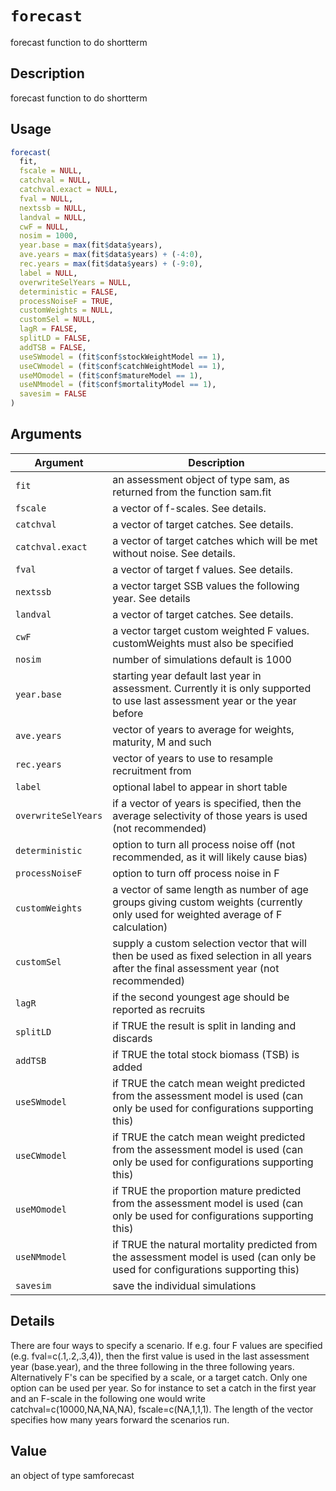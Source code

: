 # `forecast`

forecast function to do shortterm


## Description

forecast function to do shortterm


## Usage

```r
forecast(
  fit,
  fscale = NULL,
  catchval = NULL,
  catchval.exact = NULL,
  fval = NULL,
  nextssb = NULL,
  landval = NULL,
  cwF = NULL,
  nosim = 1000,
  year.base = max(fit$data$years),
  ave.years = max(fit$data$years) + (-4:0),
  rec.years = max(fit$data$years) + (-9:0),
  label = NULL,
  overwriteSelYears = NULL,
  deterministic = FALSE,
  processNoiseF = TRUE,
  customWeights = NULL,
  customSel = NULL,
  lagR = FALSE,
  splitLD = FALSE,
  addTSB = FALSE,
  useSWmodel = (fit$conf$stockWeightModel == 1),
  useCWmodel = (fit$conf$catchWeightModel == 1),
  useMOmodel = (fit$conf$matureModel == 1),
  useNMmodel = (fit$conf$mortalityModel == 1),
  savesim = FALSE
)
```


## Arguments

Argument      |Description
------------- |----------------
`fit`     |     an assessment object of type sam, as returned from the function sam.fit
`fscale`     |     a vector of f-scales. See details.
`catchval`     |     a vector of target catches. See details.
`catchval.exact`     |     a vector of target catches which will be met without noise. See details.
`fval`     |     a vector of target f values. See details.
`nextssb`     |     a vector target SSB values the following year. See details
`landval`     |     a vector of target catches. See details.
`cwF`     |     a vector target custom weighted F values. customWeights must also be specified
`nosim`     |     number of simulations default is 1000
`year.base`     |     starting year default last year in assessment. Currently it is only supported to use last assessment year or the year before
`ave.years`     |     vector of years to average for weights, maturity, M and such
`rec.years`     |     vector of years to use to resample recruitment from
`label`     |     optional label to appear in short table
`overwriteSelYears`     |     if a vector of years is specified, then the average selectivity of those years is used (not recommended)
`deterministic`     |     option to turn all process noise off (not recommended, as it will likely cause bias)
`processNoiseF`     |     option to turn off process noise in F
`customWeights`     |     a vector of same length as number of age groups giving custom weights (currently only used for weighted average of F calculation)
`customSel`     |     supply a custom selection vector that will then be used as fixed selection in all years after the final assessment year (not recommended)
`lagR`     |     if the second youngest age should be reported as recruits
`splitLD`     |     if TRUE the result is split in landing and discards
`addTSB`     |     if TRUE the total stock biomass (TSB) is added
`useSWmodel`     |     if TRUE the catch mean weight predicted from the assessment model is used (can only be used for configurations supporting this)
`useCWmodel`     |     if TRUE the catch mean weight predicted from the assessment model is used (can only be used for configurations supporting this)
`useMOmodel`     |     if TRUE the proportion mature predicted from the assessment model is used (can only be used for configurations supporting this)
`useNMmodel`     |     if TRUE the natural mortality predicted from the assessment model is used (can only be used for configurations supporting this)
`savesim`     |     save the individual simulations


## Details

There are four ways to specify a scenario. If e.g. four F values are specified (e.g. fval=c(.1,.2,.3,4)), then the first value is used in the last assessment year (base.year), and the three following in the three following years. Alternatively F's can be specified by a scale, or a target catch. Only one option can be used per year. So for instance to set a catch in the first year and an F-scale in the following one would write catchval=c(10000,NA,NA,NA), fscale=c(NA,1,1,1). The length of the vector specifies how many years forward the scenarios run.


## Value

an object of type samforecast


